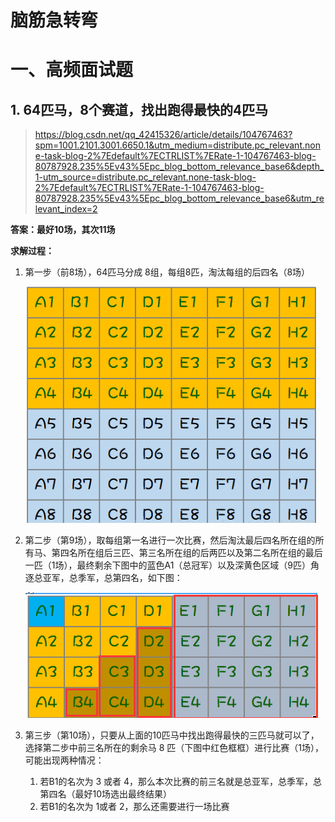 # 脑筋急转弯

# 一、高频面试题

## 1. 64匹马，8个赛道，找出跑得最快的4匹马

> https://blog.csdn.net/qq_42415326/article/details/104767463?spm=1001.2101.3001.6650.1&utm_medium=distribute.pc_relevant.none-task-blog-2%7Edefault%7ECTRLIST%7ERate-1-104767463-blog-80787928.235%5Ev43%5Epc_blog_bottom_relevance_base6&depth_1-utm_source=distribute.pc_relevant.none-task-blog-2%7Edefault%7ECTRLIST%7ERate-1-104767463-blog-80787928.235%5Ev43%5Epc_blog_bottom_relevance_base6&utm_relevant_index=2

**答案：最好10场，其次11场**

**求解过程：**

1. 第一步（前8场），64匹马分成 8组，每组8匹，淘汰每组的后四名（8场）

   ![aHR0cDovL2ltZ2Nkbi5lZGVtYW8udG9wL0ZyYzFZVnZkQW5Ea1VjRW5HOEZ5TjM3NUJsM2Y](./脑筋急转弯/aHR0cDovL2ltZ2Nkbi5lZGVtYW8udG9wL0ZyYzFZVnZkQW5Ea1VjRW5HOEZ5TjM3NUJsM2Y.png)

2. 第二步（第9场），取每组第一名进行一次比赛，然后淘汰最后四名所在组的所有马、第四名所在组后三匹、第三名所在组的后两匹以及第二名所在组的最后一匹（1场），最终剩余下图中的蓝色A1（总冠军）以及深黄色区域（9匹）角逐总亚军，总季军，总第四名，如下图：

   ![aHR0cDovL2ltZ2Nkbi5lZGVtYW8udG9wL0ZxUlp1WWJ1bnlOeW1WVnZ3a0ZlaGdyTzlJYmw](./脑筋急转弯/aHR0cDovL2ltZ2Nkbi5lZGVtYW8udG9wL0ZxUlp1WWJ1bnlOeW1WVnZ3a0ZlaGdyTzlJYmw.png)

3. 第三步（第10场），只要从上面的10匹马中找出跑得最快的三匹马就可以了，选择第二步中前三名所在的剩余马 8 匹（下图中红色框框）进行比赛（1场），可能出现两种情况：
   1. 若B1的名次为 3 或者 4，那么本次比赛的前三名就是总亚军，总季军，总第四名（最好10场选出最终结果）
   2. 若B1的名次为 1或者 2，那么还需要进行一场比赛
